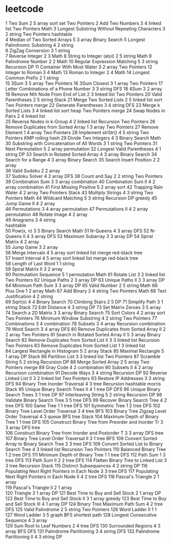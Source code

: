leetcode
========

 	 	 	 	 	 
1	Two Sum	2	5	array	sort
 	 	 	 	set	Two Pointers
2	Add Two Numbers	3	4	linked list	Two Pointers
 	 	 	 	 	Math
3	Longest Substring Without Repeating Characters	3	2	string	Two Pointers
 	 	 	 	hashtable	 
4	Median of Two Sorted Arrays	5	3	array	Binary Search
5	Longest Palindromic Substring	4	2	string	 
6	ZigZag Conversion	3	1	string	 
7	Reverse Integer	2	3	 	Math
8	String to Integer (atoi)	2	5	string	Math
9	Palindrome Number	2	2	 	Math
10	Regular Expression Matching	5	3	string	Recursion
 	 	 	 	 	DP
11	Container With Most Water	3	2	array	Two Pointers
12	Integer to Roman	3	4	 	Math
13	Roman to Integer	2	4	 	Math
14	Longest Common Prefix	2	1	string	 
15	3Sum	3	5	array	Two Pointers
16	3Sum Closest	3	1	array	Two Pointers
17	Letter Combinations of a Phone Number	3	3	string	DFS
18	4Sum	3	2	array	 
19	Remove Nth Node From End of List	2	3	linked list	Two Pointers
20	Valid Parentheses	2	5	string	Stack
21	Merge Two Sorted Lists	2	5	linked list	sort
 	 	 	 	 	Two Pointers
 	 	 	 	 	merge
22	Generate Parentheses	3	4	string	DFS
23	Merge k Sorted Lists	3	4	linked list	sort
 	 	 	 	heap	Two Pointers
 	 	 	 	 	merge
24	Swap Nodes in Pairs	2	4	linked list	 
25	Reverse Nodes in k-Group	4	2	linked list	Recursion
 	 	 	 	 	Two Pointers
26	Remove Duplicates from Sorted Array	1	3	array	Two Pointers
27	Remove Element	1	4	array	Two Pointers
28	Implement strStr()	4	5	string	Two Pointers
 	 	 	 	 	KMP
 	 	 	 	 	rolling hash
29	Divide Two Integers	4	3	 	Binary Search
 	 	 	 	 	Math
30	Substring with Concatenation of All Words	3	1	string	Two Pointers
31	Next Permutation	5	2	array	permutation
32	Longest Valid Parentheses	4	1	string	DP
33	Search in Rotated Sorted Array	4	3	array	Binary Search
34	Search for a Range	4	3	array	Binary Search
35	Search Insert Position	2	2	array	 
36	Valid Sudoku	2	2	array	 
37	Sudoku Solver	4	2	array	DFS
38	Count and Say	2	2	string	Two Pointers
39	Combination Sum	3	3	array	combination
40	Combination Sum II	4	2	array	combination
41	First Missing Positive	5	2	array	sort
42	Trapping Rain Water	4	2	array	Two Pointers
 	 	 	 	 	Stack
43	Multiply Strings	4	3	string	Two Pointers
 	 	 	 	 	Math
44	Wildcard Matching	5	3	string	Recursion
 	 	 	 	 	DP
 	 	 	 	 	greedy
45	Jump Game II	4	2	array	 
46	Permutations	3	4	array	permutation
47	Permutations II	4	2	array	permutation
48	Rotate Image	4	2	array	 
49	Anagrams	3	4	string	 
 	 	 	 	hashtable	 
50	Pow(x, n)	3	5	 	Binary Search
 	 	 	 	 	Math
51	N-Queens	4	3	array	DFS
52	N-Queens II	4	3	array	DFS
53	Maximum Subarray	3	3	array	DP
54	Spiral Matrix	4	2	array	 
55	Jump Game	3	2	array	 
56	Merge Intervals	4	5	array	sort
 	 	 	 	linked list	merge
 	 	 	 	red-black tree	 
57	Insert Interval	4	5	array	sort
 	 	 	 	linked list	merge
 	 	 	 	red-black tree	 
58	Length of Last Word	1	1	string	 
59	Spiral Matrix II	3	2	array	 
60	Permutation Sequence	5	1	 	permutation
 	 	 	 	 	Math
61	Rotate List	3	2	linked list	Two Pointers
62	Unique Paths	2	3	array	DP
63	Unique Paths II	3	3	array	DP
64	Minimum Path Sum	3	3	array	DP
65	Valid Number	2	5	string	Math
66	Plus One	1	2	array	Math
67	Add Binary	2	4	string	Two Pointers
 	 	 	 	 	Math
68	Text Justification	4	2	string	 
69	Sqrt(x)	4	4	 	Binary Search
70	Climbing Stairs	2	5	 	DP
71	Simplify Path	3	1	string	Stack
72	Edit Distance	4	3	string	DP
73	Set Matrix Zeroes	3	5	array	 
74	Search a 2D Matrix	3	3	array	Binary Search
75	Sort Colors	4	2	array	sort
 	 	 	 	 	Two Pointers
76	Minimum Window Substring	4	2	string	Two Pointers
77	Combinations	3	4	 	combination
78	Subsets	3	4	array	Recursion
 	 	 	 	 	combination
79	Word Search	3	4	array	DFS
80	Remove Duplicates from Sorted Array II	2	2	array	Two Pointers
81	Search in Rotated Sorted Array II	5	3	array	Binary Search
82	Remove Duplicates from Sorted List II	3	3	linked list	Recursion
 	 	 	 	 	Two Pointers
83	Remove Duplicates from Sorted List	1	3	linked list	 
84	Largest Rectangle in Histogram	5	2	array	Stack
85	Maximal Rectangle	5	1	array	DP
 	 	 	 	 	Stack
86	Partition List	3	3	linked list	Two Pointers
87	Scramble String	5	2	string	Recursion
 	 	 	 	 	DP
88	Merge Sorted Array	2	5	array	Two Pointers
 	 	 	 	 	merge
89	Gray Code	4	2	 	combination
90	Subsets II	4	2	array	Recursion
 	 	 	 	 	combination
91	Decode Ways	3	4	string	Recursion
 	 	 	 	 	DP
92	Reverse Linked List II	3	2	linked list	Two Pointers
93	Restore IP Addresses	3	3	string	DFS
94	Binary Tree Inorder Traversal	4	3	tree	Recursion
 	 	 	 	hashtable	morris
 	 	 	 	 	Stack
95	Unique Binary Search Trees II	4	1	tree	DP
 	 	 	 	 	DFS
96	Unique Binary Search Trees	3	1	tree	DP
97	Interleaving String	5	2	string	Recursion
 	 	 	 	 	DP
98	Validate Binary Search Tree	3	5	tree	DFS
99	Recover Binary Search Tree	4	2	tree	DFS
100	Same Tree	1	1	tree	DFS
101	Symmetric Tree	1	2	tree	DFS
102	Binary Tree Level Order Traversal	3	4	tree	BFS
103	Binary Tree Zigzag Level Order Traversal	4	3	queue	BFS
 	 	 	 	tree	Stack
104	Maximum Depth of Binary Tree	1	1	tree	DFS
105	Construct Binary Tree from Preorder and Inorder Tr	3	3	array	DFS
 	 	 	 	tree	 
106	Construct Binary Tree from Inorder and Postorder T	3	3	array	DFS
 	 	 	 	tree	 
107	Binary Tree Level Order Traversal II	3	1	tree	BFS
108	Convert Sorted Array to Binary Search Tree	2	3	tree	DFS
109	Convert Sorted List to Binary Search Tree	4	3	linked list	Recursion
 	 	 	 	 	Two Pointers
110	Balanced Binary Tree	1	2	tree	DFS
111	Minimum Depth of Binary Tree	1	1	tree	DFS
112	Path Sum	1	3	tree	DFS
113	Path Sum II	2	2	tree	DFS
114	Flatten Binary Tree to Linked List	3	3	tree	Recursion
 	 	 	 	 	Stack
115	Distinct Subsequences	4	2	string	DP
116	Populating Next Right Pointers in Each Node	3	3	tree	DFS
117	Populating Next Right Pointers in Each Node II	4	2	tree	DFS
118	Pascal's Triangle	2	1	array	 
119	Pascal's Triangle II	2	1	array	 
120	Triangle	3	1	array	DP
121	Best Time to Buy and Sell Stock	2	1	array	DP
122	Best Time to Buy and Sell Stock II	3	1	array	greedy
123	Best Time to Buy and Sell Stock III	4	1	array	DP
124	Binary Tree Maximum Path Sum	4	2	tree	DFS
125	Valid Palindrome	2	5	string	Two Pointers
126	Word Ladder II	1	1	 	 
127	Word Ladder	3	5	graph	BFS
 	 	 	 	 	shortest path
128	Longest Consecutive Sequence	4	3	array	 
129	Sum Root to Leaf Numbers	2	4	tree	DFS
130	Surrounded Regions	4	3	array	BFS
 	 	 	 	 	DFS
131	Palindrome Partitioning	3	4	string	DFS
132	Palindrome Partitioning II	4	3	string	DP
